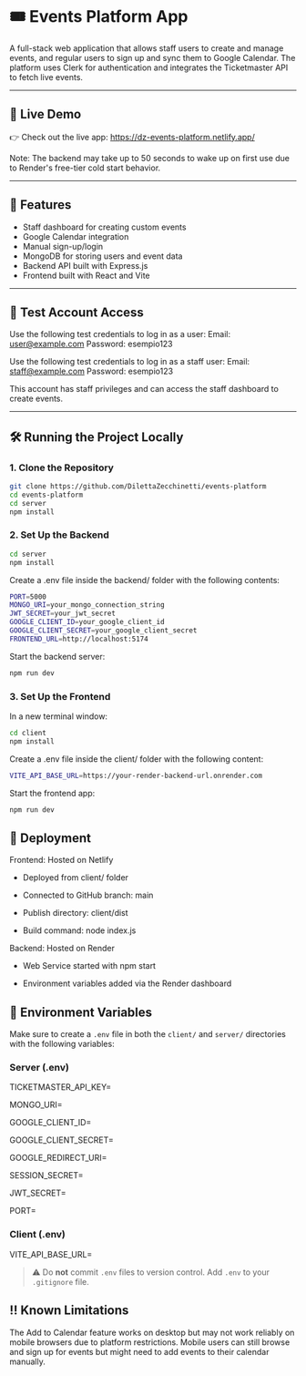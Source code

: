 # 🎟️ Events Platform App

A full-stack web application that allows staff users to create and manage events, and regular users to sign up and sync them to Google Calendar. The platform uses Clerk for authentication and integrates the Ticketmaster API to fetch live events.

---

## 🔗 Live Demo
👉 Check out the live app: https://dz-events-platform.netlify.app/ 

 Note: The backend may take up to 50 seconds to wake up on first use due to Render's free-tier cold start behavior.

---

## 🚀 Features

- Staff dashboard for creating custom events  
- Google Calendar integration 
- Manual sign-up/login 
- MongoDB for storing users and event data  
- Backend API built with Express.js  
- Frontend built with React and Vite  

---

## 🧪 Test Account Access

Use the following test credentials to log in as a user: 
Email: user@example.com
Password: esempio123 

Use the following test credentials to log in as a staff user:
Email: staff@example.com
Password: esempio123


This account has staff privileges and can access the staff dashboard to create events.

---

## 🛠️ Running the Project Locally

### 1. Clone the Repository

```bash
git clone https://github.com/DilettaZecchinetti/events-platform
cd events-platform
cd server
npm install
```

### 2. Set Up the Backend

```bash
cd server
npm install
```

Create a .env file inside the backend/ folder with the following contents:

```bash
PORT=5000
MONGO_URI=your_mongo_connection_string
JWT_SECRET=your_jwt_secret
GOOGLE_CLIENT_ID=your_google_client_id
GOOGLE_CLIENT_SECRET=your_google_client_secret
FRONTEND_URL=http://localhost:5174
```

Start the backend server:

```bash
npm run dev
```

### 3. Set Up the Frontend

In a new terminal window:

```bash
cd client
npm install
```

Create a .env file inside the client/ folder with the following content:

```bash
VITE_API_BASE_URL=https://your-render-backend-url.onrender.com
```
Start the frontend app:

```bash
npm run dev
```

## 🚀 Deployment

Frontend: Hosted on Netlify

- Deployed from client/ folder

- Connected to GitHub branch: main

- Publish directory: client/dist

- Build command: node index.js

Backend: Hosted on Render

- Web Service started with npm start

- Environment variables added via the Render dashboard


## 🧪 Environment Variables

Make sure to create a `.env` file in both the `client/` and `server/` directories with the following variables:

### Server (.env)
TICKETMASTER_API_KEY=

MONGO_URI=

GOOGLE_CLIENT_ID=

GOOGLE_CLIENT_SECRET=

GOOGLE_REDIRECT_URI=

SESSION_SECRET=

JWT_SECRET=

PORT=


### Client (.env)
VITE_API_BASE_URL=


> ⚠️ Do **not** commit `.env` files to version control. Add `.env` to your `.gitignore` file.


## ‼️ Known Limitations
The Add to Calendar feature works on desktop but may not work reliably on mobile browsers due to platform restrictions. Mobile users can still browse and sign up for events but might need to add events to their calendar manually.
